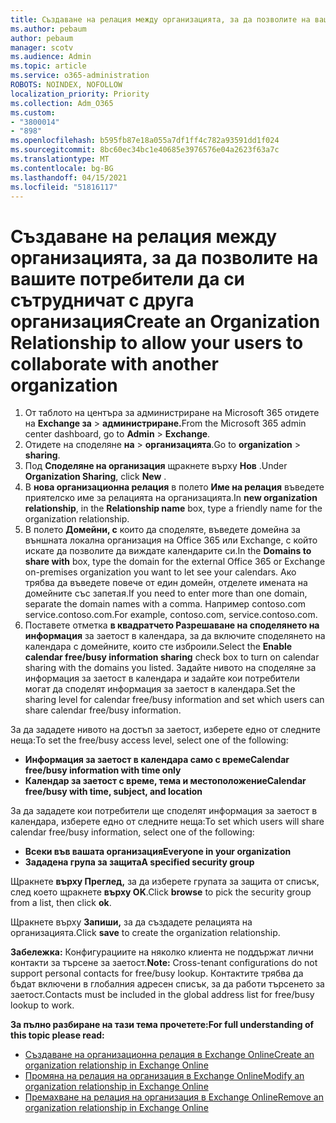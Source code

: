 ```yaml
---
title: Създаване на релация между организацията, за да позволите на вашите потребители да си сътрудничат с друга организация
ms.author: pebaum
author: pebaum
manager: scotv
ms.audience: Admin
ms.topic: article
ms.service: o365-administration
ROBOTS: NOINDEX, NOFOLLOW
localization_priority: Priority
ms.collection: Adm_O365
ms.custom:
- "3800014"
- "898"
ms.openlocfilehash: b595fb87e18a055a7df1ff4c782a93591dd1f024
ms.sourcegitcommit: 8bc60ec34bc1e40685e3976576e04a2623f63a7c
ms.translationtype: MT
ms.contentlocale: bg-BG
ms.lasthandoff: 04/15/2021
ms.locfileid: "51816117"
---
```

# <a name="create-an-organization-relationship-to-allow-your-users-to-collaborate-with-another-organization"></a><span data-ttu-id="a66fe-102">Създаване на релация между организацията, за да позволите на вашите потребители да си сътрудничат с друга организация</span><span class="sxs-lookup"><span data-stu-id="a66fe-102">Create an Organization Relationship to allow your users to collaborate with another organization</span></span>

1. <span data-ttu-id="a66fe-103">От таблото на центъра за администриране на Microsoft 365 отидете на **Exchange за**  >  **администриране.**</span><span class="sxs-lookup"><span data-stu-id="a66fe-103">From the Microsoft 365 admin center dashboard, go to **Admin** > **Exchange**.</span></span>
2. <span data-ttu-id="a66fe-104">Отидете на споделяне **на**  >  **организацията**.</span><span class="sxs-lookup"><span data-stu-id="a66fe-104">Go to **organization** > **sharing**.</span></span>
3. <span data-ttu-id="a66fe-105">Под **Споделяне на организация** щракнете върху **Нов** .</span><span class="sxs-lookup"><span data-stu-id="a66fe-105">Under **Organization Sharing**, click **New** .</span></span>
4. <span data-ttu-id="a66fe-106">В **нова организационна релация** в полето **Име на релация** въведете приятелско име за релацията на организацията.</span><span class="sxs-lookup"><span data-stu-id="a66fe-106">In **new organization relationship**, in the **Relationship name** box, type a friendly name for the organization relationship.</span></span>
5. <span data-ttu-id="a66fe-107">В полето **Домейни, с** които да споделяте, въведете домейна за външната локална организация на Office 365 или Exchange, с който искате да позволите да виждате календарите си.</span><span class="sxs-lookup"><span data-stu-id="a66fe-107">In the **Domains to share with** box, type the domain for the external Office 365 or Exchange on-premises organization you want to let see your calendars.</span></span> <span data-ttu-id="a66fe-108">Ако трябва да въведете повече от един домейн, отделете имената на домейните със запетая.</span><span class="sxs-lookup"><span data-stu-id="a66fe-108">If you need to enter more than one domain, separate the domain names with a comma.</span></span> <span data-ttu-id="a66fe-109">Например contoso.com service.contoso.com.</span><span class="sxs-lookup"><span data-stu-id="a66fe-109">For example, contoso.com, service.contoso.com.</span></span>
6. <span data-ttu-id="a66fe-110">Поставете отметка **в квадратчето Разрешаване на споделянето на информация** за заетост в календара, за да включите споделянето на календара с домейните, които сте изброили.</span><span class="sxs-lookup"><span data-stu-id="a66fe-110">Select the **Enable calendar free/busy information sharing** check box to turn on calendar sharing with the domains you listed.</span></span> <span data-ttu-id="a66fe-111">Задайте нивото на споделяне за информация за заетост в календара и задайте кои потребители могат да споделят информация за заетост в календара.</span><span class="sxs-lookup"><span data-stu-id="a66fe-111">Set the sharing level for calendar free/busy information and set which users can share calendar free/busy information.</span></span>  

<span data-ttu-id="a66fe-112">За да зададете нивото на достъп за заетост, изберете едно от следните неща:</span><span class="sxs-lookup"><span data-stu-id="a66fe-112">To set the free/busy access level, select one of the following:</span></span>

- <span data-ttu-id="a66fe-113">**Информация за заетост в календара само с време**</span><span class="sxs-lookup"><span data-stu-id="a66fe-113">**Calendar free/busy information with time only**</span></span>
- <span data-ttu-id="a66fe-114">**Календар за заетост с време, тема и местоположение**</span><span class="sxs-lookup"><span data-stu-id="a66fe-114">**Calendar free/busy with time, subject, and location**</span></span>  

 <span data-ttu-id="a66fe-115">За да зададете кои потребители ще споделят информация за заетост в календара, изберете едно от следните неща:</span><span class="sxs-lookup"><span data-stu-id="a66fe-115">To set which users will share calendar free/busy information, select one of the following:</span></span>

- <span data-ttu-id="a66fe-116">**Всеки във вашата организация**</span><span class="sxs-lookup"><span data-stu-id="a66fe-116">**Everyone in your organization**</span></span>
- <span data-ttu-id="a66fe-117">**Зададена група за защита**</span><span class="sxs-lookup"><span data-stu-id="a66fe-117">**A specified security group**</span></span>  

<span data-ttu-id="a66fe-118">Щракнете **върху Преглед,** за да изберете групата за защита от списък, след което щракнете **върху OK**.</span><span class="sxs-lookup"><span data-stu-id="a66fe-118">Click **browse** to pick the security group from a list, then click **ok**.</span></span>

<span data-ttu-id="a66fe-119">Щракнете върху **Запиши,** за да създадете релацията на организацията.</span><span class="sxs-lookup"><span data-stu-id="a66fe-119">Click **save** to create the organization relationship.</span></span>  

<span data-ttu-id="a66fe-120">**Забележка:** Конфигурациите на няколко клиента не поддържат лични контакти за търсене за заетост.</span><span class="sxs-lookup"><span data-stu-id="a66fe-120">**Note:** Cross-tenant configurations do not support personal contacts for free/busy lookup.</span></span> <span data-ttu-id="a66fe-121">Контактите трябва да бъдат включени в глобалния адресен списък, за да работи търсенето за заетост.</span><span class="sxs-lookup"><span data-stu-id="a66fe-121">Contacts must be included in the global address list for free/busy lookup to work.</span></span>

<span data-ttu-id="a66fe-122">**За пълно разбиране на тази тема прочетете:**</span><span class="sxs-lookup"><span data-stu-id="a66fe-122">**For full understanding of this topic please read:**</span></span>

- [<span data-ttu-id="a66fe-123">Създаване на организационна релация в Exchange Online</span><span class="sxs-lookup"><span data-stu-id="a66fe-123">Create an organization relationship in Exchange Online</span></span>](https://docs.microsoft.com/exchange/sharing/organization-relationships/create-an-organization-relationship)
- [<span data-ttu-id="a66fe-124">Промяна на релация на организация в Exchange Online</span><span class="sxs-lookup"><span data-stu-id="a66fe-124">Modify an organization relationship in Exchange Online</span></span>](https://docs.microsoft.com/exchange/sharing/organization-relationships/modify-an-organization-relationship)
- [<span data-ttu-id="a66fe-125">Премахване на релация на организация в Exchange Online</span><span class="sxs-lookup"><span data-stu-id="a66fe-125">Remove an organization relationship in Exchange Online</span></span>](https://docs.microsoft.com/exchange/sharing/organization-relationships/remove-an-organization-relationship)
